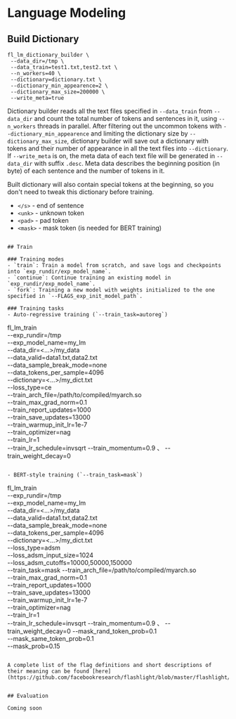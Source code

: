 # Language Modeling

## Build Dictionary

```
fl_lm_dictionary_builder \
 --data_dir=/tmp \
 --data_train=test1.txt,test2.txt \
 --n_workers=40 \
 --dictionary=dictionary.txt \
 --dictionary_min_appearence=2 \
 --dictionary_max_size=200000 \
 --write_meta=true
```

Dictionary builder reads all the text files specified in `--data_train` from `--data_dir` and count the total number of tokens and sentences in it, using `--n_workers` threads in parallel. After filtering out the uncommon tokens with `--dictionary_min_appearence` and limiting the dictionary size by `--dictionary_max_size`, dictionary builder will save out a dictionary with tokens and their number of appearance in all the text files into `--dictionary`. If `--write_meta` is on, the meta data of each text file will be generated in `--data_dir` with suffix `.desc`. Meta data describes the beginning position (in byte) of each sentence and the number of tokens in it.

Built dictionary will also contain special tokens at the beginning, so you don't need to tweak this dictionary before training.
- `</s>` - end of sentence
- `<unk>` - unknown token
- `<pad>` - pad token
- `<mask>` - mask token (is needed for BERT training)
```

## Train

### Training modes
- `train`: Train a model from scratch, and save logs and checkpoints into `exp_rundir/exp_model_name`.
- `continue`: Continue training an existing model in `exp_rundir/exp_model_name`.
- `fork`: Training a new model with weights initialized to the one specified in `--FLAGS_exp_init_model_path`.

### Training tasks
- Auto-regressive training (`--train_task=autoreg`)
```
fl_lm_train \
  --exp_rundir=/tmp \
  --exp_model_name=my_lm \
  --data_dir=<...>/my_data \
  --data_valid=data1.txt,data2.txt \
  --data_sample_break_mode=none \
  --data_tokens_per_sample=4096 \
  --dictionary=<...>/my_dict.txt \
  --loss_type=ce \
  --train_arch_file=/path/to/compiled/myarch.so \
  --train_max_grad_norm=0.1 \
  --train_report_updates=1000 \
  --train_save_updates=13000 \
  --train_warmup_init_lr=1e-7 \
  --train_optimizer=nag \
  --train_lr=1 \
  --train_lr_schedule=invsqrt
  --train_momentum=0.9 、
  --train_weight_decay=0
```

- BERT-style training (`--train_task=mask`)
```
fl_lm_train \
  --exp_rundir=/tmp \
  --exp_model_name=my_lm \
  --data_dir=<...>/my_data \
  --data_valid=data1.txt,data2.txt \
  --data_sample_break_mode=none \
  --data_tokens_per_sample=4096 \
  --dictionary=<...>/my_dict.txt \
  --loss_type=adsm \
  --loss_adsm_input_size=1024 \
  --loss_adsm_cutoffs=10000,50000,150000 \
  --train_task=mask
  --train_arch_file=/path/to/compiled/myarch.so \
  --train_max_grad_norm=0.1 \
  --train_report_updates=1000 \
  --train_save_updates=13000 \
  --train_warmup_init_lr=1e-7 \
  --train_optimizer=nag \
  --train_lr=1 \
  --train_lr_schedule=invsqrt
  --train_momentum=0.9 、
  --train_weight_decay=0
  --mask_rand_token_prob=0.1 \
  --mask_same_token_prob=0.1 \
  --mask_prob=0.15
```

A complete list of the flag definitions and short descriptions of their meaning can be found [here](https://github.com/facebookresearch/flashlight/blob/master/flashlight/app/lm/Trainer.cpp).


## Evaluation

Coming soon
